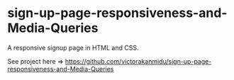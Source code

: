 # sign-up-page-responsiveness-and-Media-Queries

A responsive signup page in HTML and CSS.

See project here => https://github.com/victorakanmidu/sign-up-page-responsiveness-and-Media-Queries
